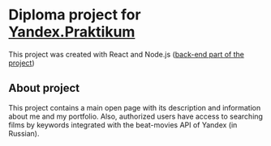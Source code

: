 # Diploma project for [Yandex.Praktikum](https://praktikum.yandex.ru/)

This project was created with React and Node.js
([back-end part of the project](https://github.com/willarion/movies-explorer-api))

## About project

This project contains a main open page with its description and information about me and my portfolio. Also, authorized users have access to searching films by keywords integrated with the beat-movies API of Yandex (in Russian).

